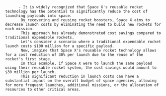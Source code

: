           - It is widely recognized that Space X's reusable rocket technology has the potential to significantly reduce the cost of launching payloads into space.
           By recovering and reusing rocket boosters, Space X aims to decrease launch costs by eliminating the need to build new rockets for each mission.
           This approach has already demonstrated cost savings compared to traditional expendable rockets.
           Let's consider a scenario where a traditional expendable rocket launch costs $100 million for a specific payload.
           Now, imagine that Space X's reusable rocket technology allows for a cost reduction of 30% per launch due to the reuse of the rocket's first stage.
           In this example, if Space X were to launch the same payload using their reusable rocket system, the cost savings would amount to $30 million per launch.
           This significant reduction in launch costs can have a substantial impact on the overall budget of space agencies, allowing for more frequent launches, additional missions, or the allocation of resources to other critical areas.



